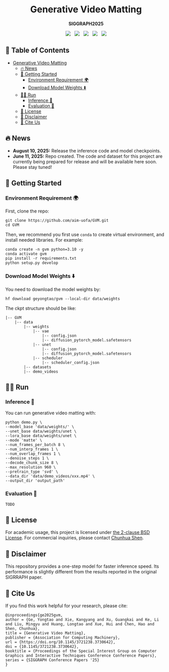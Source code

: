 <div align="center">
<div style="text-align: center;">
    <h1>Generative Video Matting</h1>
</div>

**SIGGRAPH2025**

<p align="center">
<a href='https://yongtaoge.github.io/project/gvm'><img src='https://img.shields.io/badge/Project-Page-Green'></a> &nbsp;
<a href="https://arxiv.org/abs/2508.07905"><img src="https://img.shields.io/badge/arXiv-2508.07905-b31b1b.svg"></a> &nbsp;
<a href="https://github.com/aim-uofa/GVM"><img src="https://img.shields.io/badge/GitHub-Code-black?logo=github"></a> &nbsp;
<a href='https://huggingface.co/datasets/geyongtao/SynHairMan'><img src='https://img.shields.io/badge/%F0%9F%A4%97%20Hugging%20Face-Dataset-blue'></a> &nbsp;
<a href="https://huggingface.co/geyongtao/gvm"><img src="https://img.shields.io/badge/%F0%9F%A4%97%20Hugging%20Face-Model-blue"></a>
</p>

</div>


##  📖 Table of Contents

- [Generative Video Matting](#-generative-video-matting)
  - [🔥 News](#-news)
  - [🚀 Getting Started](#-getting-started)
    - [Environment Requirement 🌍](#environment-requirement-)
    - [Download Model Weights ⬇️](#download-️model-weights-)
  - [🏃🏼 Run](#-run)
    - [Inference 📜](#inference-)
    - [Evaluation 📏](#evaluation-)
  - [🎫 License](#-license)
  - [📢 Disclaimer](#-disclaimer)
  - [🤝 Cite Us](#-cite-us)

## 🔥 News
- **August 10, 2025:** Release the inference code and model checkpoints.
- **June 11, 2025:** Repo created. The code and dataset for this project are currently being prepared for release and will be available here soon. Please stay tuned!


## 🚀 Getting Started

### Environment Requirement 🌍

First, clone the repo:

```
git clone https://github.com/aim-uofa/GVM.git
cd GVM
```

Then, we recommend you first use `conda` to create virtual environment, and install needed libraries. For example:

```
conda create -n gvm python=3.10 -y
conda activate gvm
pip install -r requirements.txt
python setup.py develop
```

### Download Model Weights ⬇️

You need to download the model weights by:

```
hf download geyongtao/gvm --local-dir data/weights
```

The ckpt structure should be like:

```
|-- GVM    
    |-- data
        |-- weights
            |-- vae
                |-- config.json
                |-- diffusion_pytorch_model.safetensors
            |-- unet
                |-- config.json
                |-- diffusion_pytorch_model.safetensors
            |-- scheduler
                |-- scheduler_config.json  
        |-- datasets
        |-- demo_videos
```



## 🏃🏼 Run

### Inference 📜

You can run generative video matting with:

```
python demo.py \
--model_base 'data/weights/' \
--unet_base data/weights/unet \
--lora_base data/weights/unet \
--mode 'matte' \
--num_frames_per_batch 8 \
--num_interp_frames 1 \
--num_overlap_frames 1 \
--denoise_steps 1 \
--decode_chunk_size 8 \
--max_resolution 960 \
--pretrain_type 'svd' \
--data_dir 'data/demo_videos/xxx.mp4' \
--output_dir 'output_path'
```


### Evaluation 📏

```
TODO
```


## 🎫 License

For academic usage, this project is licensed under [the 2-clause BSD License](LICENSE). For commercial inquiries, please contact [Chunhua Shen](mailto:chhshen@gmail.com).


## 📢 Disclaimer

This repository provides a one-step model for faster inference speed. Its performance is slightly different from the results reported in the original SIGRRAPH paper.

## 🤝 Cite Us

If you find this work helpful for your research, please cite:
```
@inproceedings{ge2025gvm,
author = {Ge, Yongtao and Xie, Kangyang and Xu, Guangkai and Ke, Li and Liu, Mingyu and Huang, Longtao and Xue, Hui and Chen, Hao and Shen, Chunhua},
title = {Generative Video Matting},
publisher = {Association for Computing Machinery},
url = {https://doi.org/10.1145/3721238.3730642},
doi = {10.1145/3721238.3730642},
booktitle = {Proceedings of the Special Interest Group on Computer Graphics and Interactive Techniques Conference Conference Papers},
series = {SIGGRAPH Conference Papers '25}
}
```